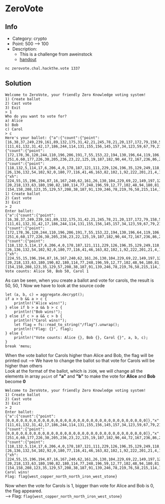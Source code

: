 ZeroVote
=====================================================

## Info
* Category: crypto
* Point: 500 --> 100
* Description: 
    * This is a challenge from aweinstock
    * [handout](../handout/)
```
nc zerovote.chal.hackthe.vote 1337
```

## Solution
```
Welcome to ZeroVote, your friendly Zero Knowledge voting system!
1) Create ballot
2) Cast vote
3) Exit
> 1
Who do you want to vote for?
a) Alice
b) Bob
c) Carol
> c
Here's your ballot: {"a":{"count":{"point":[16,38,37,249,239,161,89,132,175,31,42,21,245,78,21,20,137,172,79,158,57,169,129,205,150,234,78,159,145,129,21,113]},"x":[111,61,132,31,42,17,186,244,114,131,155,156,145,157,34,123,59,67,79,212,70,101,209,9,87,169,98,84,69,93,165,0]},"b":{"count":{"point":[172,178,36,120,244,110,196,206,191,7,55,153,22,194,130,196,64,119,106,148,43,31,64,116,79,123,178,49,230,77,98,28]},"x":[251,6,60,177,226,30,205,236,23,22,125,19,187,182,90,44,72,167,236,86,235,101,95,231,94,26,143,185,56,134,107,5]},"c":{"count":{"point":[118,132,5,114,17,6,206,4,0,178,187,121,111,229,126,196,35,129,249,118,37,3,20,194,118,111,192,18,187,212,170,27]},"x":[26,136,132,54,102,92,0,180,77,116,41,46,163,82,102,1,92,222,201,21,4,145,180,229,49,154,103,242,244,121,75,13]},"p":{"xh":[224,55,15,196,194,87,16,167,240,62,161,26,130,104,229,69,22,149,197,125,174,180,117,235,183,40,36,189,80,48,114,55],"rh":[20,218,133,63,180,190,82,180,114,77,248,196,59,12,77,102,48,94,180,81,123,25,111,27,62,192,128,180,205,135,112,54],"xcr":[154,158,208,123,35,129,57,208,38,187,91,139,246,78,219,76,58,215,114,198,26,203,95,197,111,229,2,166,184,144,123,12]}}
1) Create ballot
2) Cast vote
3) Exit
> 2
Enter ballot:
{"a":{"count":{"point":[16,38,37,249,239,161,89,132,175,31,42,21,245,78,21,20,137,172,79,158,57,169,129,205,150,234,78,159,145,129,21,113]},"x":[111,61,132,31,42,17,186,244,114,131,155,156,145,157,34,123,59,67,79,212,70,101,209,9,87,169,98,84,69,93,165,0]},"b":{"count":{"point":[172,178,36,120,244,110,196,206,191,7,55,153,22,194,130,196,64,119,106,148,43,31,64,116,79,123,178,49,230,77,98,28]},"x":[251,6,60,177,226,30,205,236,23,22,125,19,187,182,90,44,72,167,236,86,235,101,95,231,94,26,143,185,56,134,107,5]},"c":{"count":{"point":[118,132,5,114,17,6,206,4,0,178,187,121,111,229,126,196,35,129,249,118,37,3,20,194,118,111,192,18,187,212,170,27]},"x":[26,136,132,54,102,92,0,180,77,116,41,46,163,82,102,1,92,222,201,21,4,145,180,229,49,154,103,242,244,121,75,13]},"p":{"xh":[224,55,15,196,194,87,16,167,240,62,161,26,130,104,229,69,22,149,197,125,174,180,117,235,183,40,36,189,80,48,114,55],"rh":[20,218,133,63,180,190,82,180,114,77,248,196,59,12,77,102,48,94,180,81,123,25,111,27,62,192,128,180,205,135,112,54],"xcr":[154,158,208,123,35,129,57,208,38,187,91,139,246,78,219,76,58,215,114,198,26,203,95,197,111,229,2,166,184,144,123,12]}}
Vote counts: Alice 50, Bob 50, Carol 1
```
As can be seen, when you create a ballot and vote for carols, the result is 50, 50, 1
Now we have to look at the source code
```
let (a, b, c) = aggregate.decrypt();
if a > b && a > c {
    println!("Alice wins!");
} else if b > a && b > c {
    println!("Bob wins!");
} else if c > a && c > b {
    println!("Carol wins!");
    let flag = fs::read_to_string("/flag").unwrap();
    println!("Flag: {}", flag);
} else {
    println!("Vote counts: Alice {}, Bob {}, Carol {}", a, b, c);
}
break 'menu;
```
When the vote ballot for Carols higher than Alice and Bob, the flag will be printed out --> We have to change the ballot so that vote for Carols will be higher than others  
Look at the format of the ballot, which is `JSON`, we will change all the elements in array `point` of **"a"** and **"b"** to make the vote for **Alice** and **Bob** become **0**
```
Welcome to ZeroVote, your friendly Zero Knowledge voting system!
1) Create ballot
2) Cast vote
3) Exit
> 2
Enter ballot:
{"a":{"count":{"point":[0,0,0,0,0,0,0,0,0,0,0,0,0,0,0,0,0,0,0,0,0,0,0,0,0,0,0,0,0,0,0,0]},"x":[111,61,132,31,42,17,186,244,114,131,155,156,145,157,34,123,59,67,79,212,70,101,209,9,87,169,98,84,69,93,165,0]},"b":{"count":{"point":[0,0,0,0,0,0,0,0,0,0,0,0,0,0,0,0,0,0,0,0,0,0,0,0,0,0,0,0,0,0,0,0]},"x":[251,6,60,177,226,30,205,236,23,22,125,19,187,182,90,44,72,167,236,86,235,101,95,231,94,26,143,185,56,134,107,5]},"c":{"count":{"point":[118,132,5,114,17,6,206,4,0,178,187,121,111,229,126,196,35,129,249,118,37,3,20,194,118,111,192,18,187,212,170,27]},"x":[26,136,132,54,102,92,0,180,77,116,41,46,163,82,102,1,92,222,201,21,4,145,180,229,49,154,103,242,244,121,75,13]},"p":{"xh":[224,55,15,196,194,87,16,167,240,62,161,26,130,104,229,69,22,149,197,125,174,180,117,235,183,40,36,189,80,48,114,55],"rh":[20,218,133,63,180,190,82,180,114,77,248,196,59,12,77,102,48,94,180,81,123,25,111,27,62,192,128,180,205,135,112,54],"xcr":[154,158,208,123,35,129,57,208,38,187,91,139,246,78,219,76,58,215,114,198,26,203,95,197,111,229,2,166,184,144,123,12]}}
Carol wins!
Flag: flag{west_copper_north_north_iron_west_stone}
```
Now when the vote for Carols is 1, bigger than vote for Alice and Bob is 0, the flag appeared.  
--> Flag: `flag{west_copper_north_north_iron_west_stone}`